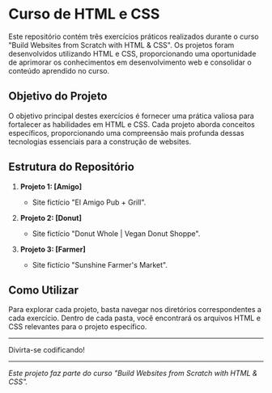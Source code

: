 # Curso de HTML e CSS

Este repositório contém três exercícios práticos realizados durante o curso "Build Websites from Scratch with HTML & CSS". Os projetos foram desenvolvidos utilizando HTML e CSS, proporcionando uma oportunidade de aprimorar os conhecimentos em desenvolvimento web e consolidar o conteúdo aprendido no curso.

## Objetivo do Projeto

O objetivo principal destes exercícios é fornecer uma prática valiosa para fortalecer as habilidades em HTML e CSS. Cada projeto aborda conceitos específicos, proporcionando uma compreensão mais profunda dessas tecnologias essenciais para a construção de websites.

## Estrutura do Repositório

1. **Projeto 1: [Amigo]**
   - Site fictício "El Amigo Pub + Grill".

2. **Projeto 2: [Donut]**
   - Site fictício "Donut Whole | Vegan Donut Shoppe".

3. **Projeto 3: [Farmer]**
   - Site fictício "Sunshine Farmer's Market".

## Como Utilizar

Para explorar cada projeto, basta navegar nos diretórios correspondentes a cada exercício. Dentro de cada pasta, você encontrará os arquivos HTML e CSS relevantes para o projeto específico.

---

Divirta-se codificando!

---

*Este projeto faz parte do curso "Build Websites from Scratch with HTML & CSS".*
